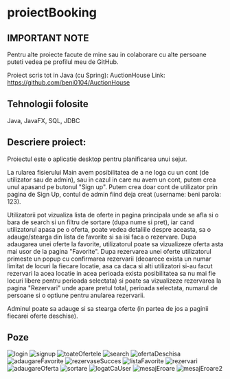 # proiectBooking
## IMPORTANT NOTE
Pentru alte proiecte facute de mine sau in colaborare cu alte persoane puteti vedea pe profilul meu de GitHub.

Proiect scris tot in Java (cu Spring):
AuctionHouse
Link: https://github.com/beni0104/AuctionHouse

## Tehnologii folosite
Java, JavaFX, SQL, JDBC


## Descriere proiect:
  Proiectul este o aplicatie desktop pentru planificarea unui sejur.
  
  La rularea fisierului Main avem posibilitatea de a ne loga cu un cont (de utilizator sau de admin), sau in cazul in care nu avem un cont, putem crea unul apasand pe butonul "Sign up". Putem crea doar cont de utilizator prin pagina de Sign Up, contul de admin fiind deja creat (username: beni parola: 123).
  
  Utilizatorii pot vizualiza lista de oferte in pagina principala unde se afla si o bara de search si un filtru de sortare (dupa nume si pret), iar cand utilizatorul apasa pe o oferta, poate vedea detaliile despre aceasta, sa o adauge/stearga din lista de favorite si sa isi faca o rezervare.
  Dupa adaugarea unei oferte la favorite, utilizatorul poate sa vizualizeze oferta asta mai usor de la pagina "Favorite".
  Dupa rezervarea unei oferte utilizatorul primeste un popup cu confirmarea rezervarii (deoarece exista un numar limitat de locuri la fiecare locatie, asa ca daca si alti utilizatori si-au facut rezervari la acea locatie in acea perioada exista posibilitatea sa nu mai fie locuri libere pentru perioada selectata) si poate sa vizualizeze rezervarea la pagina "Rezervari" unde apare pretul total, perioada selectata, numarul de persoane si o optiune pentru anularea rezervarii.
  
  Adminul poate sa adauge si sa stearga oferte (in partea de jos a paginii fiecarei oferte deschise).

## Poze

![login](https://github.com/beni0104/proiect_pi/assets/105773450/cadedbd2-413b-430d-99a2-685dac07f6de)
![signup](https://github.com/beni0104/proiect_pi/assets/105773450/f9cd7215-6c5e-47b8-9af1-e44dc826f070)
![toateOfertele](https://github.com/beni0104/proiect_pi/assets/105773450/13add21a-46fd-442c-8864-1751eaa49cd5)
![search](https://github.com/beni0104/proiect_pi/assets/105773450/a046bab3-a2fd-4314-830a-fd44810e9566)
![ofertaDeschisa](https://github.com/beni0104/proiect_pi/assets/105773450/47ede6ee-ebdb-4f44-9c45-b4ae5e6d4571)
![adaugareFavorite](https://github.com/beni0104/proiect_pi/assets/105773450/32f41a4f-349a-4886-9df4-040dc1249a73)
![rezervaseSucces](https://github.com/beni0104/proiect_pi/assets/105773450/ab527f36-535f-40c8-abb3-7108cbd5458c)
![listaFavorite](https://github.com/beni0104/proiect_pi/assets/105773450/85099f2d-4b4f-4df5-9181-9dfe266f0d2a)
![rezervari](https://github.com/beni0104/proiect_pi/assets/105773450/43933dba-9a11-4fd4-8818-73a2ec7ae160)
![adaugareOferta](https://github.com/beni0104/proiect_pi/assets/105773450/6e76628a-373c-4ea3-ac86-3d43708396df)
![sortare](https://github.com/beni0104/proiect_pi/assets/105773450/0bb03531-b2b7-4c39-b6bc-6817de6d4b87)
![logatCaUser](https://github.com/beni0104/proiect_pi/assets/105773450/4afc2ca5-52b1-4b70-aab1-0ca3c1939b12)
![mesajEroare](https://github.com/beni0104/proiect_pi/assets/105773450/0dac5f87-66e9-4d51-909f-080254170127)
![mesajEroare2](https://github.com/beni0104/proiect_pi/assets/105773450/ca6634d5-9755-4a2c-b1cb-aa609f1f243d)
